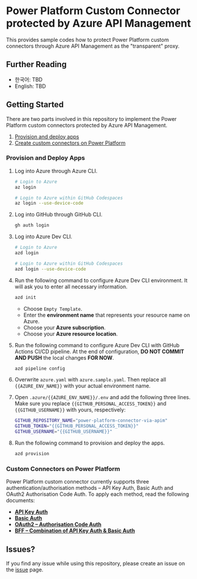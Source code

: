 # Power Platform Custom Connector protected by Azure API Management #

This provides sample codes how to protect Power Platform custom connectors through Azure API Management as the "transparent" proxy.


## Further Reading ##

* 한국어: TBD
* English: TBD


## Getting Started ##

There are two parts involved in this repository to implement the Power Platform custom connectors protected by Azure API Management.

1. [Provision and deploy apps](#provision-and-deploy-apps)
2. [Create custom connectors on Power Platform](#custom-connecotrs-on-power-platform)


### Provision and Deploy Apps ###

1. Log into Azure through Azure CLI.

   ```bash
   # Login to Azure
   az login

   # Login to Azure within GitHub Codespaces
   az login --use-device-code
   ```

2. Log into GitHub through GitHub CLI.

   ```bash
   gh auth login
   ```

3. Log into Azure Dev CLI.

   ```bash
   # Login to Azure
   azd login

   # Login to Azure within GitHub Codespaces
   azd login --use-device-code
   ```

4. Run the following command to configure Azure Dev CLI environment. It will ask you to enter all necessary information.

   ```bash
   azd init
   ```

   * Choose `Empty Template`.
   * Enter the **environment name** that represents your resource name on Azure.
   * Choose your **Azure subscription**.
   * Choose your **Azure resource location**.

5. Run the following command to configure Azure Dev CLI with GitHub Actions CI/CD pipeline. At the end of configuration, **DO NOT COMMIT AND PUSH** the local changes **FOR NOW**.

   ```bash
   azd pipeline config
   ```

6. Overwrite `azure.yaml` with `azure.sample.yaml`. Then replace all `{{AZURE_ENV_NAME}}` with your actual environment name.
7. Open `.azure/{{AZURE_ENV_NAME}}/.env` and add the following three lines. Make sure you replace `{{GITHUB_PERSONAL_ACCESS_TOKEN}}` and `{{GITHUB_USERNAME}}` with yours, respectively:

   ```bash
   GITHUB_REPOSITORY_NAME="power-platform-connector-via-apim"
   GITHUB_TOKEN="{{GITHUB_PERSONAL_ACCESS_TOKEN}}"
   GITHUB_USERNAME="{{GITHUB_USERNAME}}"
   ```

8. Run the following command to provision and deploy the apps.

   ```bash
   azd provision
   ```


### Custom Connectors on Power Platform ###

Power Platform custom connector currently supports three authentication/authorisation methods &ndash; API Key Auth, Basic Auth and OAuth2 Authorisation Code Auth. To apply each method, read the following documents:

* [**API Key Auth**](./src/ApiKeyAuthApp/README.md)
* [**Basic Auth**](./src/BasicAuthApp/README.md)
* [**OAuth2 &ndash; Authorisation Code Auth**](./src/AuthCodeAuthApp/README.md)
* [**BFF &ndash; Combination of API Key Auth & Basic Auth**](./src/BffApp/README.md)


## Issues? ##

If you find any issue while using this repository, please create an issue on the [issue](../../issues) page.

